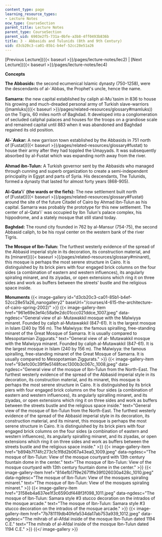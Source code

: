 ```yaml
---
content_type: page
learning_resource_types:
- Lecture Notes
ocw_type: CourseSection
parent_title: Lecture Notes
parent_type: CourseSection
parent_uid: 6903e2f5-731a-0bfe-a3b8-4ff0493b836b
title: 3 - Abbasids and Tulunids (8th and 9th Century)
uid: d3cb20c3-ca01-85b1-b4ef-52cc28e51a26
---
```


[Previous Lecture]({{< baseurl >}}/pages/lecture-notes/lec2) | [Next Lecture]({{< baseurl >}}/pages/lecture-notes/lec4)

  
**Concepts**

**The Abbasids:** the second ecumenical Islamic dynasty (750-1258), were the descendants of al-&grave;Abbas, the Prophet's uncle, hence the name.  
       
**Samarra:** the new capital established by caliph al-Mu&grave;tasim in 836 to house his growing and much-dreaded personal army of Turkish slave-warriors ([mamluks]({{< baseurl >}}/pages/related-resources/glossary#mamluks)) on the Tigris, 60 miles north of Baghdad. It developed into a conglomeration of secluded caliphal palaces and houses for the troops on a grandiose scale and remained capital until 883 when it was abandoned and Baghdad regained its old position.  
       
**Al-&grave;Askar:** A new garrison town established by the Abbasids in 751 north of [Fustat]({{< baseurl >}}/pages/related-resources/glossary#fustat) to house their army after they had toppled the Umayyads. It was subsequently absorbed by al-Fustat which was expanding north away from the river.  
       
**Ahmad ibn-Tulun:** A Turkish governor sent by the Abbasids who managed through cunning and superb organization to create a semi-independent principality in Egypt and parts of Syria. His descendants, The Tulunids, formed a dynasty that lasted for almost forty years (868-905).  
       
**Al-Qata'i&grave; (the wards or the fiefs):** The new settlement built north of [Fustat]({{< baseurl >}}/pages/related-resources/glossary#Fustat) around the site of the future Citadel of Cairo by Ahmad ibn-Tulun as his capital. Samarra was probably the prototype for this new settlement. The center of al-Qata'i&grave; was occupied by Ibn Tulun's palace complex, his hippodrome, and a stately mosque that still stand today.

**Baghdad:** The round city founded in 762 by al-Mansur (754-75), the second Abbasid caliph, to be his royal center on the western bank of the river Tigris.

**The Mosque of Ibn-Tulun:** The furthest westerly evidence of the spread of the Abbasid imperial style in its decoration, its construction material, and its [minaret]({{< baseurl >}}/pages/related-resources/glossary#minaret), this mosque is perhaps the most serene structure in Cairo. It is distinguished by its brick piers with four engaged brick columns on the four sides (a combination of eastern and western influences), its angularly spiraling minaret, and its ziyadas, or open extensions which ring it on three sides and work as buffers between the streets' bustle and the religious space inside. 

**Monuments**
{{< image-gallery id="d3cb20c3-ca01-85b1-b4ef-52cc28e51a26_nanogallery2" baseUrl="/courses/4-615-the-architecture-of-cairo-spring-2002/" >}}
{{< image-gallery-item href="961e69e3ef4c58a9e2dc01ccc021ddce_1007.jpeg" data-ngdesc="General view of al- Mutawakkil mosque with the Malwiyya minaret. Founded by caliph al-Mutawakkil (847-61). It is the largest mosque in Islam (240 by 156 m). The Malwiyya: the famous spiralling, free-standing minaret of the Great Mosque of Samarra. It is usually compared to Mesopotamian Ziggurats." text="General view of al- Mutawakkil mosque with the Malwiyya minaret. Founded by caliph al-Mutawakkil (847-61). It is the largest mosque in Islam (240 by 156 m). The Malwiyya: the famous spiralling, free-standing minaret of the Great Mosque of Samarra. It is usually compared to Mesopotamian Ziggurats." >}}
{{< image-gallery-item href="93efc00c39f9e5148fcec1300b3c067c_1008.jpeg" data-ngdesc="General view of the mosque of Ibn-Tulun from the North-East. The furthest westerly evidence of the spread of the Abbasid imperial style in its decoration, its construction material, and its minaret, this mosque is perhaps the most serene structure in Cairo. It is distinguished by its brick piers with four engaged brick columns on the four sides (a combination of eastern and western influences), its angularly spiralling minaret, and its ziyadas, or open extensions which ring it on three sides and work as buffers between the streets bustle and the religious space inside." text="General view of the mosque of Ibn-Tulun from the North-East. The furthest westerly evidence of the spread of the Abbasid imperial style in its decoration, its construction material, and its minaret, this mosque is perhaps the most serene structure in Cairo. It is distinguished by its brick piers with four engaged brick columns on the four sides (a combination of eastern and western influences), its angularly spiralling minaret, and its ziyadas, or open extensions which ring it on three sides and work as buffers between the streets bustle and the religious space inside." >}}
{{< image-gallery-item href="b894b7f74fc273c1c1f8d2b067a43ea0_1009.jpeg" data-ngdesc="The mosque of Ibn-Tulun: View of the mosque courtyard with 13th century fountain dome in the center." text="The mosque of Ibn-Tulun: View of the mosque courtyard with 13th century fountain dome in the center." >}}
{{< image-gallery-item href="814efb17f9e2671ffe39f026030a428c_1010.jpeg" data-ngdesc="The mosque of Ibn-Tulun: View of the mosques spiraling minaret." text="The mosque of Ibn-Tulun: View of the mosques spiraling minaret." >}}
{{< image-gallery-item href="3158eb4a637ee1f3c6590df448f3f098_1011.jpeg" data-ngdesc="The mosque of Ibn-Tulun: Samara style #3 stucco decoration on the intrados of the mosque arcade." text="The mosque of Ibn-Tulun: Samara style #3 stucco decoration on the intrados of the mosque arcade." >}}
{{< image-gallery-item href="7b781119db40fefa534da17ab753a939_1012.jpeg" data-ngdesc="The mihrab of al-Afdal inside of the mosque Ibn-Tulun dated 1194 C.E." text="The mihrab of al-Afdal inside of the mosque Ibn-Tulun dated 1194 C.E." >}}
{{</ image-gallery >}}